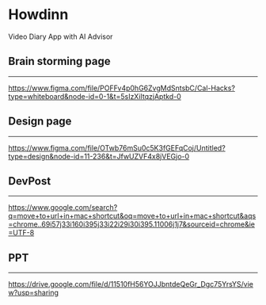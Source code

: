 # Howdinn
Video Diary App with AI Advisor 

## Brain storming page
---
https://www.figma.com/file/POFFv4p0hG6ZvgMdSntsbC/Cal-Hacks?type=whiteboard&node-id=0-1&t=5sIzXiItqzjAptkd-0

## Design page
---
https://www.figma.com/file/OTwb76mSu0c5K3fGEFqCoj/Untitled?type=design&node-id=11-236&t=JfwUZVF4x8jVEGjo-0


## DevPost
---
https://www.google.com/search?q=move+to+url+in+mac+shortcut&oq=move+to+url+in+mac+shortcut&aqs=chrome..69i57j33i160i395j33i22i29i30i395.11006j1j7&sourceid=chrome&ie=UTF-8

## PPT
---
https://drive.google.com/file/d/11510fH56YOJJbntdeQeGr_Dgc75YrsYS/view?usp=sharing

